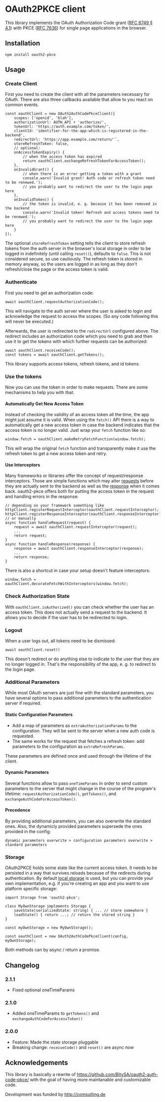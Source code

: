 # OAuth2PKCE client

This library implements the OAuth Authorization Code
grant ([RFC 6749 § 4.1][]) with PKCE ([RFC 7636][]) for single page applications in the browser.

[RFC 6749 § 4.1]: https://tools.ietf.org/html/rfc6749#section-4.1
[RFC 7636]: https://tools.ietf.org/html/rfc7636

## Installation

`npm install oauth2-pkce`

## Usage

### Create Client

First you need to create the client with all the parameters necessary for OAuth. There are also three callbacks available that allow to you react on common events.

```
const oauthClient = new OAuth2AuthCodePkceClient({
    scopes: ['openid', 'blah'],
    authorizationUrl: AUTH_API + 'authorize/',
    tokenUrl: 'https://auth.example.com/token/',
    clientId: 'identifier-for-the-app-which-is-registered-in-the-backend',
    redirectUrl: 'https://app.example.com/return/'`,
    storeRefreshToken: false,
    // optional:
    onAccessTokenExpiry() {
        // when the access token has expired
        return oauthClient.exchangeRefreshTokenForAccessToken();
    },
    onInvalidGrant() {
        // when there is an error getting a token with a grant
        console.warn('Invalid grant! Auth code or refresh token need to be renewed.');
        // you probably want to redirect the user to the login page here
    },
    onInvalidToken() {
        // the token is invalid, e. g. because it has been removed in the backend
        console.warn('Invalid token! Refresh and access tokens need to be renewed.');
        // you probably want to redirect the user to the login page here
    }
});
```

The optional `storeRefreshToken` setting tells the client to store refresh tokens from the auth server in the browser's local storage in order to be logged in indefinitely (until calling `reset()`), defaults to `false`. This is not considered secure, so use cautiously. The refresh token is stored in memory anyway, so the users are logged in as long as they don't refresh/close the page or the access token is valid.

### Authenticate

First you need to get an authorization code:

```
await oauthClient.requestAuthorizationCode();
```

This will navigate to the auth server where the user is asked to login and acknowledge the request to access the scopes. (So any code following this will never be executed.)

Afterwards, the user is redirected to the `redirectUrl` configured above. The redirect includes an authorization code which you need to grab and then use it to get the tokens with which further requests can be authorized:

```
await oauthClient.receiveCode();
const tokens = await oauthClient.getTokens();
```

This library supports access tokens, refresh tokens, and id tokens.

### Use the tokens

Now you can use the token in order to make requests. There are some mechanisms to help you with that.

#### Automatically Get New Access Token

Instead of checking the validity of an access token all the time, the app might just assume it is valid. When using the `fetch()` API there is a way to automatically get a new access token in case the backend indicates that the access token is no longer valid. Just wrap your `fetch` function like so:

```
window.fetch = oauthClient.makeRetryFetchFunction(window.fetch);
```

This will wrap the original `fetch` function and transparently make it use the refresh token to get a new access token and retry.

#### Use Interceptors

Many frameworks or libraries offer the concept of request/response interceptors. Those are simple functions which may alter [requests](https://developer.mozilla.org/en-US/docs/Web/API/Request) before they are actually sent to the backend as well as the [response](https://developer.mozilla.org/en-US/docs/Web/API/Response) when it comes back. oauth2-pkce offers both for putting the access token in the request and handling errors in the response:

```
// depending on your framework something like
httpClient.registerRequestInterceptor(oauthClient.requestInterceptor);
httpClient.registerResponseInterceptor(oauthClient.responseInterceptor);
// or manually
async function handleRequest(request) {
    request = await oauthClient.requestInterceptor(request);
    ...
    return request;
}
async function handleResponse(response) {
    response = await oauthClient.responseInterceptor(response);
    ...
    return response;
}
```

There is also a shortcut in case your setup doesn't feature interceptors:

```
window.fetch = oauthClient.decorateFetchWithInterceptors(window.fetch);
```

### Check Authorization State

With `oauthClient.isAuthorized()` you can check whether the user has an access token. This does not actually send a request to the backend. It allows you to decide if the user has to be redirected to login.

### Logout

When a user logs out, all tokens need to be dismissed:

```
await oauthClient.reset()
```

This doesn't redirect or do anything else to indicate to the user that they are no longer logged in. That's the responsibility of the app, e. g. to redirect to the login page.

### Additional Parameters

While most OAuth servers are just fine with the standard parameters, you have several options to pass additional parameters to the authentication server if required.

#### Static Configuration Parameters
* Add a map of parameters as `extraAuthorizationParams` to the configuration. They will be sent to the server when a new auth code is requested.
* The same works for the request that fetches a refresh token: add parameters to the configuration as `extraRefreshParams`.

These parameters are defined once and used through the lifetime of the client.

#### Dynamic Parameters
Several functions allow to pass `oneTimeParams` in order to send custom parameters to the server that might change in the course of the program's lifetime: `requestAuthorizationCode()`, `getTokens()`, and `exchangeAuthCodeForAccessToken()`.

#### Precedence
By providing additional parameters, you can also overwrite the standard ones. Also, the dynamicly provided parameters supersede the ones provided in the config:

    dynamic parameters overwrite > configuration parameters overwrite > standard parameters

### Storage

OAuth2PKCE holds some state like the current access token. It needs to be persisted in a way that survives reloads because of the redirects during authentication. By default [local storage](https://developer.mozilla.org/en-US/docs/Web/API/Window/localStorage) is used, but you can provide your own implementation, e.g. if you're creating an app and you want to use platform specific storage:

```
import Storage from 'oauth2-pkce';

class MyOwnStorage implements Storage {
    saveState(serializedState: string) { ... // store somewhere }
    loadState() { return ...; // return the stored string }
}

const myOwnStorage = new MyOwnStorage();

const oauthClient = new OAuth2AuthCodePkceClient(config, myOwnStorage);
```

Both methods can by async / return a promise.

## Changelog

### 2.1.1
* Fixed optional oneTimeParams

### 2.1.0
* Added oneTimeParams to `getTokens()` and `exchangeAuthCodeForAccessToken()`

### 2.0.0
* Feature: Made the state storage pluggable
* Breaking change: `receiveCode()` and `reset()` are async now

## Acknowledgements

This library is basically a rewrite of https://github.com/BitySA/oauth2-auth-code-pkce/ with the goal of having more maintanable and customizable code.

Development was funded by http://comsulting.de
